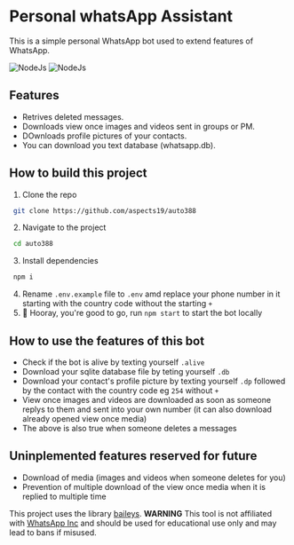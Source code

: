 # Personal whatsApp Assistant

This is a simple personal WhatsApp bot used to extend features of WhatsApp.

![NodeJs](https://img.shields.io/badge/v18.19.0-green?style=flat&logo=nodejs&logoColor=yellow&label=nodejs&color=yellow)
![NodeJs](https://img.shields.io/badge/v6.7.9-green?style=flat&logoColor=yellow&label=baileys&color=#0FCDA3)
## Features

- Retrives  deleted messages.
- Downloads view once images and videos sent in groups or PM.
- DOwnloads profile pictures of your contacts.
- You can download you text database (whatsapp.db).

## How to build this project

 1. Clone the repo

  ```sh
   git clone https://github.com/aspects19/auto388 
   ```

2. Navigate to the project

  ```sh
   cd auto388 
   ```

3. Install dependencies

  ```sh
   npm i 
   ```

4. Rename `.env.example` file to `.env` amd replace your phone number in it starting with the country code without the starting `+`
5. 🥳 Hooray, you're good to go, run  `npm start` to start the bot locally

## How to use the features of this bot

- Check if the bot is alive by texting yourself `.alive`
- Download your sqlite database file by teting yourself `.db`
- Download your contact's profile picture by texting yourself `.dp` followed by the contact with the country code eg `254` without `+`
- View once images and videos are downloaded as soon as someone replys to them and sent into your own number (it can also download already opened view once media)
- The above is also true when someone deletes a messages

## Uninplemented features reserved for future

- Download of media (images and videos when someone deletes for you)
- Prevention of multiple download of the view once media when it is replied to multiple time

 This project uses the library [baileys](https://github.com/WhiskeySockets/Baileys).
 **WARNING** This tool is not affiliated with [WhatsApp Inc](https://whatsapp.com) and should be used for educational use only and may lead to bans if misused. 
